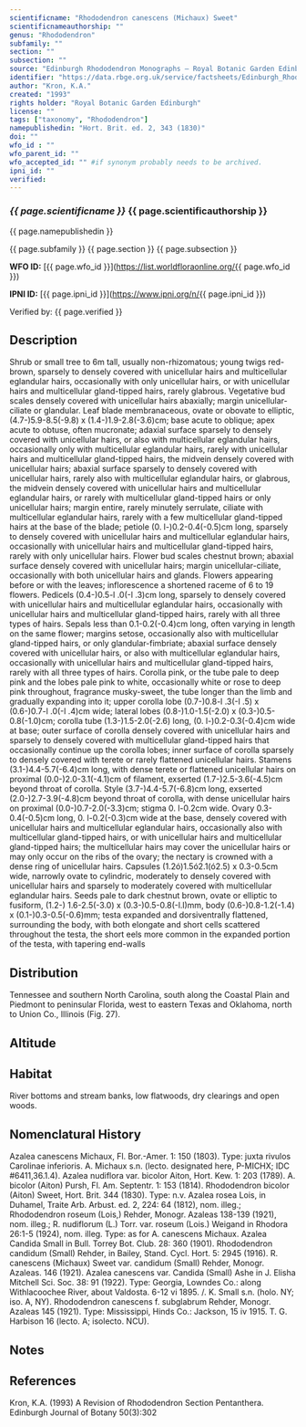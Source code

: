 ```yaml
---
scientificname: "Rhododendron canescens (Michaux) Sweet"
scientificnameauthorship: ""
genus: "Rhododendron"
subfamily: ""
section: ""
subsection: ""
source: "Edinburgh Rhododendron Monographs – Royal Botanic Garden Edinburgh"
identifier: "https://data.rbge.org.uk/service/factsheets/Edinburgh_Rhododendron_Monographs.xhtml"
author: "Kron, K.A."
created: "1993"
rights holder: "Royal Botanic Garden Edinburgh"
license: ""
tags: ["taxonomy", "Rhododendron"]
namepublishedin: "Hort. Brit. ed. 2, 343 (1830)"
doi: ""
wfo_id : ""
wfo_parent_id: ""
wfo_accepted_id: "" #if synonym probably needs to be archived.                      
ipni_id: ""
verified:
---
```

### _{{ page.scientificname }}_ {{ page.scientificauthorship }}
 {{ page.namepublishedin }}

{{ page.subfamily }} {{ page.section }} {{ page.subsection }}

**WFO ID:** [{{ page.wfo_id }}](https://list.worldfloraonline.org/{{ page.wfo_id }})

**IPNI ID:** [{{ page.ipni_id }}](https://www.ipni.org/n/{{ page.ipni_id }})

Verified by: {{ page.verified }}



## Description
Shrub or small tree to 6m tall, usually non-rhizomatous; young twigs red-brown, sparsely to densely covered with unicellular hairs and multicellular eglandular hairs, occasionally with only unicellular hairs, or with unicellular hairs and multicellular gland-tipped hairs, rarely glabrous. Vegetative bud scales densely covered with unicellular hairs abaxially; margin unicellular-ciliate or glandular. Leaf blade membranaceous, ovate or obovate to elliptic, (4.7-)5.9-8.5(-9.8) x (1.4-)1.9-2.8(-3.6)cm; base acute to oblique; apex acute to obtuse, often mucronate; adaxial surface sparsely to densely covered with unicellular hairs, or also with multicellular eglandular hairs, occasionally only with multicellular eglandular hairs, rarely with unicellular hairs and multicellular gland-tipped hairs, the midvein densely covered with unicellular hairs; abaxial surface sparsely to densely covered with unicellular hairs, rarely also with multicellular eglandular hairs, or glabrous, the midvein densely covered with unicellular hairs and multicellular eglandular hairs, or rarely with multicellular gland-tipped hairs or only unicellular hairs; margin entire, rarely minutely serrulate, ciliate with multicellular eglandular hairs, rarely with a few multicellular gland-tipped hairs at the base of the blade; petiole (0. l-)0.2-0.4(-0.5)cm long, sparsely to densely covered with unicellular hairs and multicellular eglandular hairs, occasionally with unicellular hairs and multicellular gland-tipped hairs, rarely with only unicellular hairs. Flower bud scales chestnut brown; abaxial surface densely covered with unicellular hairs; margin unicellular-ciliate, occasionally with both unicellular hairs and glands. Flowers appearing before or with the leaves; inflorescence a shortened raceme of 6 to 19 flowers. Pedicels (0.4-)0.5-l .0(-l .3)cm long, sparsely to densely covered with unicellular hairs and multicellular eglandular hairs, occasionally with unicellular hairs and multicellular gland-tipped hairs, rarely with all three types of hairs. Sepals less than 0.1-0.2(-0.4)cm long, often varying in length on the same flower; margins setose, occasionally also with multicellular gland-tipped hairs, or only glandular-fimbriate; abaxial surface densely covered with unicellular hairs, or also with multicellular eglandular hairs, occasionally with unicellular hairs and multicellular gland-tipped hairs, rarely with all three types of hairs. Corolla pink, or the tube pale to deep pink and the lobes pale pink to white, occasionally white or rose to deep pink throughout, fragrance musky-sweet, the tube longer than the limb and gradually expanding into it; upper corolla lobe (0.7-)0.8-l .3(-l .5) x (0.6-)0.7-l .0(-l .4)cm wide; lateral lobes (0.8-)1.0-1.5(-2.0) x (0.3-)0.5-0.8(-1.0)cm; corolla tube (1.3-)1.5-2.0(-2.6) long, (0. l-)0.2-0.3(-0.4)cm wide at base; outer surface of corolla densely covered with unicellular hairs and sparsely to densely covered with multicellular gland-tipped hairs that occasionally continue up the corolla lobes; inner surface of corolla sparsely to densely covered with terete or rarely flattened unicellular hairs. Stamens (3.1-)4.4-5.7(-6.4)cm long, with dense terete or flattened unicellular hairs on proximal (0.0-)2.0-3.1(-4.1)cm of filament, exserted (1.7-)2.5-3.6(-4.5)cm beyond throat of corolla. Style (3.7-)4.4-5.7(-6.8)cm long, exserted (2.0-)2.7-3.9(-4.8)cm beyond throat of corolla, with dense unicellular hairs on proximal (0.0-)0.7-2.0(-3.3)cm; stigma 0. l-0.2cm wide. Ovary 0.3-0.4(-0.5)cm long, 0. l-0.2(-0.3)cm wide at the base, densely covered with unicellular hairs and multicellular eglandular hairs, occasionally also with multicellular gland-tipped hairs, or with unicellular hairs and multicellular gland-tipped hairs; the multicellular hairs may cover the unicellular hairs or may only occur on the ribs of the ovary; the nectary is crowned with a dense ring of unicellular hairs. Capsules (1.2ó)1.5ó2.1(ó2.5) x 0.3-0.5cm wide, narrowly ovate to cylindric, moderately to densely covered with unicellular hairs and sparsely to moderately covered with multicellular eglandular hairs. Seeds pale to dark chestnut brown, ovate or elliptic to fusiform, (1.2-) 1.6-2.5(-3.0) x (0.3-)0.5-0.8(-l.l)mm, body (0.6-)0.8-1.2(-1.4) x (0.1-)0.3-0.5(-0.6)mm; testa expanded and dorsiventrally flattened, surrounding the body, with both elongate and short cells scattered throughout the testa, the short eels more common in the expanded portion of the testa, with tapering end-walls

## Distribution
Tennessee and southern North Carolina, south along the Coastal Plain and Piedmont to peninsular Florida, west to eastern Texas and Oklahoma, north to Union Co., Illinois (Fig. 27).

## Altitude


## Habitat
River bottoms and stream banks, low flatwoods, dry clearings and open woods.

## Nomenclatural History
Azalea canescens Michaux, Fl. Bor.-Amer. 1: 150 (1803). Type: juxta rivulos Carolinae inferioris. A. Michaux s.n. (lecto. designated here, P-MICHX; IDC #6411,36.1.4). Azalea nudiflora var. bicolor Aiton, Hort. Kew. 1: 203 (1789). A. bicolor (Aiton) Pursh, Fl. Am. Septentr. 1: 153 (1814). Rhododendron bicolor (Aiton) Sweet, Hort. Brit. 344 (1830). Type: n.v. Azalea rosea Lois, in Duhamel, Traite Arb. Arbust. ed. 2, 224: 64 (1812), nom. illeg.; Rhododendron roseum (Lois,) Rehder, Monogr. Azaleas 138-139 (1921), nom. illeg.; R. nudiflorum (L.) Torr. var. roseum (Lois.) Weigand in Rhodora 26:1-5 (1924), nom. illeg. Type: as for A. canescens Michaux. Azalea Candida Small in Bull. Torrey Bot. Club. 28: 360 (1901). Rhododendron candidum (Small) Rehder, in Bailey, Stand. Cycl. Hort. 5: 2945 (1916). R. canescens (Michaux) Sweet var. candidum (Small) Rehder, Monogr. Azaleas. 146 (1921). Azalea canescens var. Candida (Small) Ashe in J. Elisha Mitchell Sci. Soc. 38: 91 (1922). Type: Georgia, Lowndes Co.: along Withlacoochee River, about Valdosta. 6-12 vi 1895. /. K. Small s.n. (holo. NY; iso. A, NY). Rhododendron canescens f. subglabrum Rehder, Monogr. Azaleas 145 (1921). Type: Mississippi, Hinds Co.: Jackson, 15 iv 1915. T. G. Harbison 16 (lecto. A; isolecto. NCU).
                       
## Notes


## References

Kron, K.A. (1993) A Revision of Rhododendron Section Pentanthera. Edinburgh Journal of Botany 50(3):302
